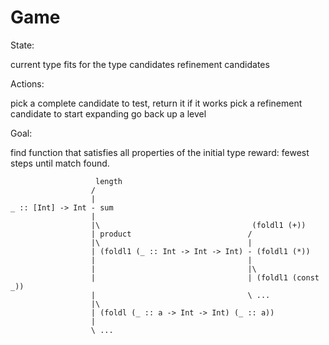 Game
====
State:

current type
fits for the type
candidates
refinement candidates

Actions:

pick a complete candidate to test, return it if it works
pick a refinement candidate to start expanding
go back up a level

Goal:

find function that satisfies all properties of the initial type
reward: fewest steps until match found.

```
                   length
                  /
                  |
_ :: [Int] -> Int - sum
                  |
                  |\                                  (foldl1 (+))
                  | product                          /
                  |\                                 |
                  | (foldl1 (_ :: Int -> Int -> Int) - (foldl1 (*))
                  |                                  |
                  |                                  |\
                  |                                  | (foldl1 (const _))
                  |                                  \ ...
                  |\
                  | (foldl (_ :: a -> Int -> Int) (_ :: a))
                  |
                  \ ...

```
